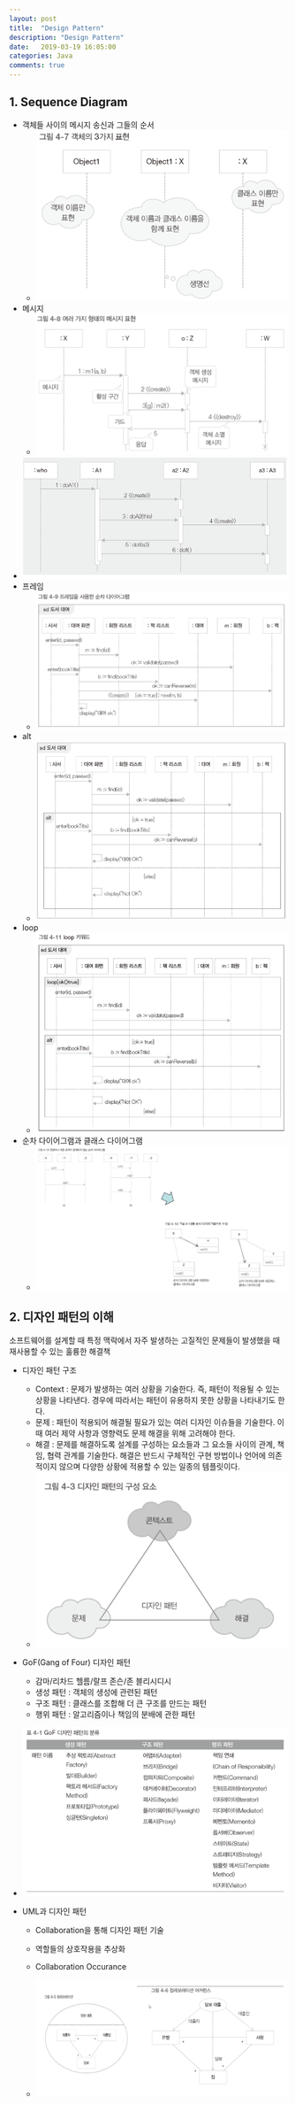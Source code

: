 ```yaml
---
layout: post
title:  "Design Pattern"
description: "Design Pattern"
date:   2019-03-19 16:05:00
categories: Java
comments: true
---
```

## 1. Sequence Diagram

* 객체들 사이의 메시지 송신과 그들의 순서
  * ![객체의 3가지 표현](../../assets/Design_Pattern/1.PNG)
* 메시지
  * ![여러 가지 형태의 메시지 표현](../../assets/Design_Pattern/2.PNG)
* ![예제](../../assets/Design_Pattern/3.PNG)
* 프레임
  * ![프레임을 사용한 순차 다이어그램](../../assets/Design_Pattern/4.PNG)
* alt
  * ![alternative](../../assets/Design_Pattern/5.PNG)
* loop
  * ![loop](../../assets/Design_Pattern/6.PNG)
* 순차 다이어그램과 클래스 다이어그램
  * ![순차 다이어그램 -> 클래스 다이어그램](../../assets/Design_Pattern/7.PNG)

## 2. 디자인 패턴의 이해

소프트웨어를 설계할 때 특정 맥락에서 자주 발생하는 고질적인 문제들이 발생했을 때 재사용할 수 있는 훌륭한 해결책

- 디자인 패턴 구조
  - Context : 문제가 발생하는 여러 상황을 기술한다. 즉, 패턴이 적용될 수 있는 상황을 나타낸다. 경우에 따라서는 패턴이 유용하지 못한 상황을 나타내기도 한다.
  - 문제 : 패턴이 적용되어 해결될 필요가 있는 여러 디자인 이슈들을 기술한다. 이 때 여러 제약 사항과 영향력도 문제 해결을 위해 고려해야 한다.
  - 해결 : 문제를 해결하도록 설계를 구성하는 요소들과 그 요소들 사이의 관계, 책임, 협력 관계를 기술한다. 해결은 반드시 구체적인 구현 방법이나 언어에 의존적이지 않으며 다양한 상황에 적용할 수 있는 일종의 템플릿이다.
  - ![디자인 패턴의 구성 요소](../../assets/Design_Pattern/8.PNG)

- GoF(Gang of Four) 디자인 패턴

  - 감마/리차드 헬름/랄프 존슨/존 블리시디시
  - 생성 패턴 : 객체의 생성에 관련된 패턴
  - 구조 패턴 : 클래스를 조합해 더 큰 구조를 만드는 패턴
  - 행위 패턴 : 알고리즘이나 책임의 분배에 관한 패턴

- ![GoF 디자인 패턴의 분류](../../assets/Design_Pattern/9.PNG)

- UML과 디자인 패턴

  - Collaboration을 통해 디자인 패턴 기술
  - 역할들의 상호작용을 추상화
  - Collaboration Occurance

  - ![Collaboration & Collaboration Occurance](../../assets/Design_Pattern/10.PNG)